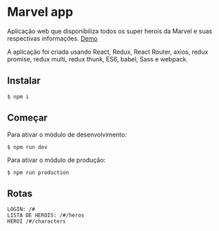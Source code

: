 # Marvel app

Aplicação web que disponibiliza todos os super herois da Marvel e suas respectivas informações. [Demo](http://2re.com.br/marvel/#/)

A aplicação foi criada usando React, Redux, React Router, axios, redux promise, redux multi, redux thunk, ES6, babel, Sass e webpack.

## Instalar

```npm
$ npm i 
```

## Começar

Para ativar o módulo de desenvolvimento: 

```npm
$ npm run dev
```

Para ativar o módulo de produção: 

```npm
$ npm run production
```

## Rotas

```
LOGIN: /#
LISTA DE HEROIS: /#/heros
HEROI /#/characters
```